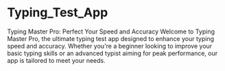 # Typing_Test_App
Typing Master Pro: Perfect Your Speed and Accuracy  Welcome to Typing Master Pro, the ultimate typing test app designed to enhance your typing speed and accuracy. Whether you're a beginner looking to improve your basic typing skills or an advanced typist aiming for peak performance, our app is tailored to meet your needs.
